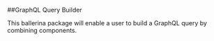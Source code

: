 ##GraphQL Query Builder

This ballerina package will enable a user to build a GraphQL query by combining components.
